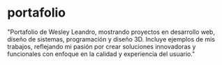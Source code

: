# portafolio
"Portafolio de Wesley Leandro, mostrando proyectos en desarrollo web, diseño de sistemas, programación y diseño 3D. Incluye ejemplos de mis trabajos, reflejando mi pasión por crear soluciones innovadoras y funcionales con enfoque en la calidad y experiencia del usuario."
